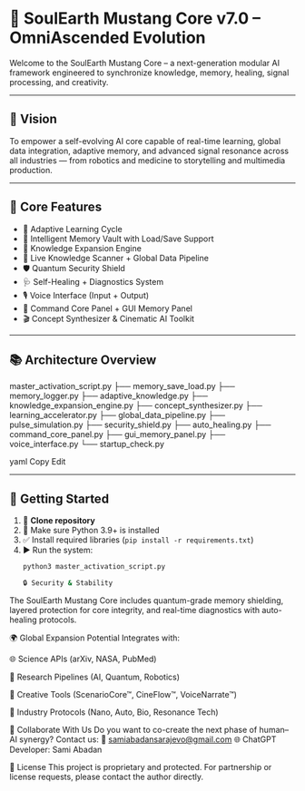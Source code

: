 # 🚀 SoulEarth Mustang Core v7.0 – OmniAscended Evolution

Welcome to the SoulEarth Mustang Core – a next-generation modular AI framework engineered to synchronize knowledge, memory, healing, signal processing, and creativity.

---

## 🌟 Vision

To empower a self-evolving AI core capable of real-time learning, global data integration, adaptive memory, and advanced signal resonance across all industries — from robotics and medicine to storytelling and multimedia production.

---

## 💠 Core Features

- 🔁 Adaptive Learning Cycle  
- 💾 Intelligent Memory Vault with Load/Save Support  
- 🧠 Knowledge Expansion Engine  
- 🔎 Live Knowledge Scanner + Global Data Pipeline  
- 🛡️ Quantum Security Shield  
- 🩺 Self-Healing + Diagnostics System  
- 🎙️ Voice Interface (Input + Output)  
- 🧭 Command Core Panel + GUI Memory Panel  
- 🎬 Concept Synthesizer & Cinematic AI Toolkit  

---

## 📚 Architecture Overview

master_activation_script.py ├── memory_save_load.py ├── memory_logger.py ├── adaptive_knowledge.py ├── knowledge_expansion_engine.py ├── concept_synthesizer.py ├── learning_accelerator.py ├── global_data_pipeline.py ├── pulse_simulation.py ├── security_shield.py ├── auto_healing.py ├── command_core_panel.py ├── gui_memory_panel.py ├── voice_interface.py └── startup_check.py

yaml
Copy
Edit

---

## 🔧 Getting Started

1. 🔽 **Clone repository**  
2. 🐍 Make sure Python 3.9+ is installed  
3. ✅ Install required libraries (`pip install -r requirements.txt`)  
4. ▶️ Run the system:
   ```bash
   python3 master_activation_script.py

   🔒 Security & Stability
The SoulEarth Mustang Core includes quantum-grade memory shielding, layered protection for core integrity, and real-time diagnostics with auto-healing protocols.

🌍 Global Expansion Potential
Integrates with:

🌐 Science APIs (arXiv, NASA, PubMed)

🧬 Research Pipelines (AI, Quantum, Robotics)

🎥 Creative Tools (ScenarioCore™, CineFlow™, VoiceNarrate™)

🧱 Industry Protocols (Nano, Auto, Bio, Resonance Tech)

🤝 Collaborate With Us
Do you want to co-create the next phase of human–AI synergy?
Contact us:
📧 samiabadansarajevo@gmail.com
🌐 ChatGPT Developer: Sami Abadan

📜 License
This project is proprietary and protected. For partnership or license requests, please contact the author directly.
